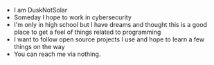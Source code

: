 - I am DuskNotSolar
- Someday I hope to work in cybersecurity
- I'm only in high school but I have dreams and thought this is a good place to get a feel of things related to programming
- I want to follow open source projects I use and hope to learn a few things on the way
- You can reach me via nothing. 
<!---
DuskNotSolar/DuskNotSolar is a ✨ special ✨ repository because its `README.md` (this file) appears on your GitHub profile.
You can click the Preview link to take a look at your changes.
--->
